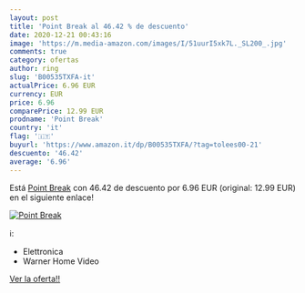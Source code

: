 ```yaml
---
layout: post
title: 'Point Break al 46.42 % de descuento'
date: 2020-12-21 00:43:16
image: 'https://m.media-amazon.com/images/I/51uurI5xk7L._SL200_.jpg'
comments: true
category: ofertas
author: ring
slug: 'B00535TXFA-it'
actualPrice: 6.96 EUR
currency: EUR
price: 6.96
comparePrice: 12.99 EUR
prodname: 'Point Break'
country: 'it'
flag: '🇮🇹'
buyurl: 'https://www.amazon.it/dp/B00535TXFA/?tag=tolees00-21'
descuento: '46.42'
average: '6.96'
---
```


Está [Point Break](https://www.amazon.it/dp/B00535TXFA/?tag=tolees00-21) con 46.42 de descuento por 6.96 EUR (original: 12.99 EUR) en el siguiente enlace!

[![Point Break](https://m.media-amazon.com/images/I/51uurI5xk7L._SL200_.jpg)](https://www.amazon.it/dp/B00535TXFA/?tag=tolees00-21)

ℹ️:

- Elettronica
- Warner Home Video

[Ver la oferta!!](https://www.amazon.it/dp/B00535TXFA/?tag=tolees00-21)
